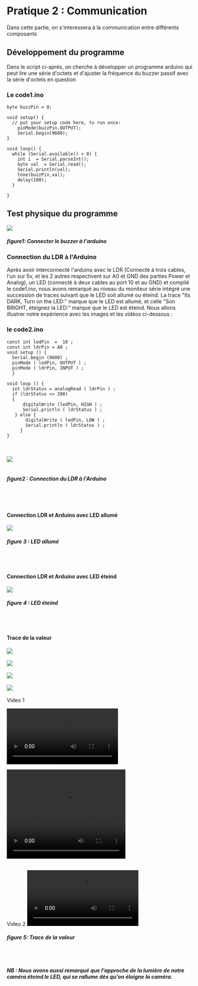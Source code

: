 # Pratique 2 : Communication

Dans cette partie, on s'interessera à la communication entre différents composants

## Développement du programme

Dans le script ci-aprés, on cherche à développer un programme arduino qui peut lire une série d'octets et d'ajuster la fréquence du buzzer passif avec la série d'octets en question

### **Le code1.ino**
```INO
byte buzzPin = 8;

void setup() {
  // put your setup code here, to run once:
    pinMode(buzzPin,OUTPUT);
    Serial.begin(9600);
}

void loop() {
  while (Serial.available() > 0) {
    int i  = Serial.parseInt();
    byte val  = Serial.read();
    Serial.println(val);
    tone(buzzPin,val);
    delay(100);
  }

}
```

## Test physique du programme

<img src="https://github.com/institut-galilee/2020-smart-box/blob/master/lab/2/report/2/buzzerPassif.jpg"/>
 
 <h5>figure1: Connecter le buzzer à l'arduino</h5>
 
 ### Connection du LDR à l'Arduino
 
 Après avoir interconnecté l'arduino avec le LDR (Connecté à trois cables, l'un sur 5v, et les 2 autres respectivent sur A0 et GND des parties Power et Analog), un LED (connecté à deux cables au port 10 et au GND) et compilé le code1.ino, nous avons remarqué au niveau du moniteur série intégré une succession de traces suivant que le LED soit allumé ou éteind.
La trace "Its DARK, Turn on the LED:" marque que le LED est allumé, et celle "Son BRIGHT, éteignez la LED:" marque que le LED est éteind.
Nous allons illustrer notre expérience avec les images et les vidéos ci-dessous :

### **le code2.ino**
```INO
const int ledPin  =  10 ; 
const int ldrPin = A0 ;
void setup () {
  Serial.begin (9600) ;
  pinMode ( ledPin, OUTPUT ) ;
  pinMode ( ldrPin, INPUT ) ;
  } 

void loop () { 
  int ldrStatus = analogRead ( ldrPin ) ;
  if (ldrStatus <= 200) 
  {
      digitalWrite (ledPin, HIGH ) ; 
      Serial.println ( ldrStatus ) ; 
   } else { 
       digitalWrite ( ledPin, LOW ) ;
       Serial.println ( ldrStatus ) ; 
     } 
}
```
<br/><br/>
<img src="https://github.com/institut-galilee/2020-smart-box/blob/master/lab/2/report/2/sketch.jpeg"/> <br/><br/>
<h5> figure2 : Connection du LDR à l'Arduino <h5/> <br/><br/>

 #### Connection LDR et Arduino avec LED allumé
 <img src="https://github.com/institut-galilee/2020-smart-box/blob/master/lab/2/report/2/LED%20allum%C3%A9.jpg"/>
<h5>figure 3 : LED allumé</h5> <br/><br/>

#### Connection LDR et Arduino avec LED éteind
<img src="https://github.com/institut-galilee/2020-smart-box/blob/master/lab/2/report/2/LED%20eteind.jpg"/>
<h5>figure 4 : LED éteind</h5> <br/><br/>
 
#### Trace de la valeur
 <img src="https://github.com/institut-galilee/2020-smart-box/blob/master/lab/2/report/2/Trace_chiffre.PNG"/><br/><br/>
 <img src="https://github.com/institut-galilee/2020-smart-box/blob/master/lab/2/report/2/Traceur_graphe.PNG"/><br/><br/>
<img src="https://github.com/institut-galilee/2020-smart-box/blob/master/lab/2/report/2/image.jpeg"><br/><br/>
<img src="https://github.com/institut-galilee/2020-smart-box/blob/master/lab/2/report/2/image_1.jpeg"><br/><br/>
Video 1

![video 1](https://github.com/institut-galilee/2020-smart-box/blob/master/lab/2/report/2/vd%C3%A9o_1.mp4)

<video   width="320" height="240" autoplay>
  <source src="https://github.com/institut-galilee/2020-smart-box/blob/master/lab/2/report/2/vd%C3%A9o_1.mp4" type="video/mp4">
</video>
  <br/><br/>

  Video 2
<video>
  <source src="https://github.com/institut-galilee/2020-smart-box/blob/master/lab/2/report/2/vid%C3%A9o.mp4" type="video/mp4">
</video>
  
 <h5>figure 5: Trace de la valeur<h5/> <br/><br/>
 
 <P> NB : Nous avons aussi remarqué que l'approche de la lumière de notre caméra éteind le LED, qui se rallume dès qu'on éloigne la caméra.</P>
 
 
